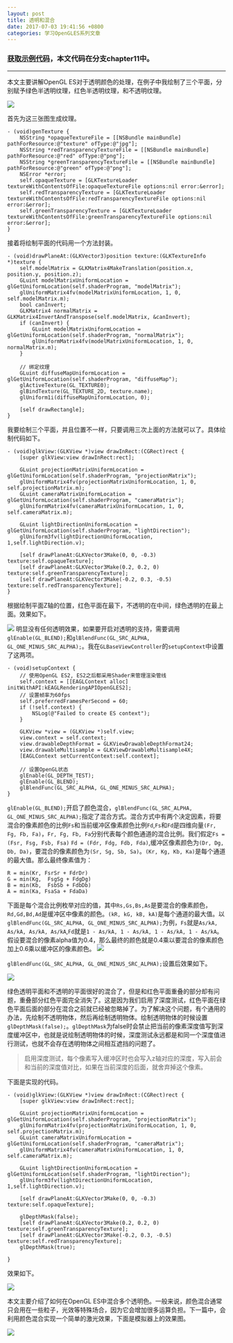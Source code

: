 ```yaml
---
layout: post
title: 透明和混合
date: 2017-07-03 19:41:56 +0800
categories: 学习OpenGLES系列文章
---
```


### [获取示例代码](https://github.com/SquarePants1991/OpenGLESLearn)，本文代码在分支chapter11中。
***

本文主要讲解OpenGL ES对于透明颜色的处理，在例子中我绘制了三个平面，分别赋予绿色半透明纹理，红色半透明纹理，和不透明纹理。

![](http://upload-images.jianshu.io/upload_images/2949750-7b6401082d687e0f.png?imageMogr2/auto-orient/strip%7CimageView2/2/w/1240)

首先为这三张图生成纹理。
```
- (void)genTexture {
    NSString *opaqueTextureFile = [[NSBundle mainBundle] pathForResource:@"texture" ofType:@"jpg"];
    NSString *redTransparencyTextureFile = [[NSBundle mainBundle] pathForResource:@"red" ofType:@"png"];
    NSString *greenTransparencyTextureFile = [[NSBundle mainBundle] pathForResource:@"green" ofType:@"png"];
    NSError *error;
    self.opaqueTexture = [GLKTextureLoader textureWithContentsOfFile:opaqueTextureFile options:nil error:&error];
    self.redTransparencyTexture = [GLKTextureLoader textureWithContentsOfFile:redTransparencyTextureFile options:nil error:&error];
    self.greenTransparencyTexture = [GLKTextureLoader textureWithContentsOfFile:greenTransparencyTextureFile options:nil error:&error];
}
```
接着将绘制平面的代码用一个方法封装。
```
- (void)drawPlaneAt:(GLKVector3)position texture:(GLKTextureInfo *)texture {
    self.modelMatrix = GLKMatrix4MakeTranslation(position.x, position.y, position.z);
    GLuint modelMatrixUniformLocation = glGetUniformLocation(self.shaderProgram, "modelMatrix");
    glUniformMatrix4fv(modelMatrixUniformLocation, 1, 0, self.modelMatrix.m);
    bool canInvert;
    GLKMatrix4 normalMatrix = GLKMatrix4InvertAndTranspose(self.modelMatrix, &canInvert);
    if (canInvert) {
        GLuint modelMatrixUniformLocation = glGetUniformLocation(self.shaderProgram, "normalMatrix");
        glUniformMatrix4fv(modelMatrixUniformLocation, 1, 0, normalMatrix.m);
    }
    
    // 绑定纹理
    GLuint diffuseMapUniformLocation = glGetUniformLocation(self.shaderProgram, "diffuseMap");
    glActiveTexture(GL_TEXTURE0);
    glBindTexture(GL_TEXTURE_2D, texture.name);
    glUniform1i(diffuseMapUniformLocation, 0);
    
    [self drawRectangle];
}
```
我要绘制三个平面，并且位置不一样，只要调用三次上面的方法就可以了。具体绘制代码如下。
```
- (void)glkView:(GLKView *)view drawInRect:(CGRect)rect {
    [super glkView:view drawInRect:rect];
  
    GLuint projectionMatrixUniformLocation = glGetUniformLocation(self.shaderProgram, "projectionMatrix");
    glUniformMatrix4fv(projectionMatrixUniformLocation, 1, 0, self.projectionMatrix.m);
    GLuint cameraMatrixUniformLocation = glGetUniformLocation(self.shaderProgram, "cameraMatrix");
    glUniformMatrix4fv(cameraMatrixUniformLocation, 1, 0, self.cameraMatrix.m);
    
    GLuint lightDirectionUniformLocation = glGetUniformLocation(self.shaderProgram, "lightDirection");
    glUniform3fv(lightDirectionUniformLocation, 1,self.lightDirection.v);

    [self drawPlaneAt:GLKVector3Make(0, 0, -0.3) texture:self.opaqueTexture];
    [self drawPlaneAt:GLKVector3Make(0.2, 0.2, 0) texture:self.greenTransparencyTexture];
    [self drawPlaneAt:GLKVector3Make(-0.2, 0.3, -0.5) texture:self.redTransparencyTexture];
}
```
根据绘制平面Z轴的位置，红色平面在最下，不透明的在中间，绿色透明的在最上面。效果如下。

![](http://upload-images.jianshu.io/upload_images/2949750-4d273826ee38d276.png?imageMogr2/auto-orient/strip%7CimageView2/2/w/1240)
明显没有任何透明效果，如果要开启对透明的支持，需要调用`glEnable(GL_BLEND);`和`glBlendFunc(GL_SRC_ALPHA, GL_ONE_MINUS_SRC_ALPHA);`。我在`GLBaseViewController`的`setupContext`中设置了这两项。
```
- (void)setupContext {
    // 使用OpenGL ES2, ES2之后都采用Shader来管理渲染管线
    self.context = [[EAGLContext alloc] initWithAPI:kEAGLRenderingAPIOpenGLES2];
    // 设置帧率为60fps
    self.preferredFramesPerSecond = 60;
    if (!self.context) {
        NSLog(@"Failed to create ES context");
    }
    
    GLKView *view = (GLKView *)self.view;
    view.context = self.context;
    view.drawableDepthFormat = GLKViewDrawableDepthFormat24;
    view.drawableMultisample = GLKViewDrawableMultisample4X;
    [EAGLContext setCurrentContext:self.context];
    
    // 设置OpenGL状态
    glEnable(GL_DEPTH_TEST);
    glEnable(GL_BLEND);
    glBlendFunc(GL_SRC_ALPHA, GL_ONE_MINUS_SRC_ALPHA);
}
```
`glEnable(GL_BLEND);`开启了颜色混合，`glBlendFunc(GL_SRC_ALPHA, GL_ONE_MINUS_SRC_ALPHA);`指定了混合方式。混合方式中有两个决定因素，将要混合的像素颜色的比例`Fs`和当前缓冲区像素颜色比例`Fd`,`Fs`和`Fd`是四维向量`(Fr, Fg, Fb, Fa)`，`Fr, Fg, Fb, Fa`分别代表每个颜色通道的混合比例。我们假定`Fs = (Fsr, Fsg, Fsb, Fsa)` `Fd = (Fdr, Fdg, Fdb, Fda)`,缓冲区像素颜色为`(Dr, Dg, Db, Da)`，要混合的像素颜色为`(Sr, Sg, Sb, Sa)`。`(Kr, Kg, Kb, Ka)`是每个通道的最大值。那么最终像素值为：
```
R = min(Kr, FsrSr + FdrDr)
G = min(Kg,  FsgSg + FdgDg)
B = min(Kb,  FsbSb + FdbDb)
A = min(Ka, FsaSa + FdaDa)
```
下面是每个混合比例枚举对应的值，其中`Rs,Gs,Bs,As`是要混合的像素颜色，`Rd,Gd,Bd,Ad`是缓冲区中像素的颜色。`(kR, kG, kB, kA)`是每个通道的最大值。以`glBlendFunc(GL_SRC_ALPHA, GL_ONE_MINUS_SRC_ALPHA);`为例，`Fs`就是`As/kA, As/kA, As/kA, As/kA`,`Fd`就是`1 - As/kA, 1 - As/kA, 1 - As/kA, 1 - As/kA`。假设要混合的像素alpha值为0.4，那么最终的颜色就是0.4乘以要混合的像素颜色加上0.6乘以缓冲区的像素颜色。
![](http://upload-images.jianshu.io/upload_images/2949750-7332ab7150519b51.png?imageMogr2/auto-orient/strip%7CimageView2/2/w/1240)


`glBlendFunc(GL_SRC_ALPHA, GL_ONE_MINUS_SRC_ALPHA);`设置后效果如下。

![](http://upload-images.jianshu.io/upload_images/2949750-60f9b58a10b94132.png?imageMogr2/auto-orient/strip%7CimageView2/2/w/1240)

绿色透明平面和不透明的平面很好的混合了，但是和红色平面重叠的部分却有问题，重叠部分红色平面完全消失了。这是因为我们启用了深度测试，红色平面在绿色平面后面的部分在混合之前就已经被忽略掉了。为了解决这个问题，有个通用的办法，先绘制不透明物体，然后再绘制透明物体。绘制透明物体的时候设置`glDepthMask(false);`。`glDepthMask`为false时会禁止把当前的像素深度值写到深度缓冲区中，也就是说绘制透明物体的时候，深度测试永远都是和同一个深度值进行测试，也就不会存在透明物体之间相互遮挡的问题了。

> 启用深度测试，每个像素写入缓冲区时也会写入z轴对应的深度，写入前会和当前的深度值对比，如果在当前深度的后面，就舍弃掉这个像素。

下面是实现的代码。
```
- (void)glkView:(GLKView *)view drawInRect:(CGRect)rect {
    [super glkView:view drawInRect:rect];
  
    GLuint projectionMatrixUniformLocation = glGetUniformLocation(self.shaderProgram, "projectionMatrix");
    glUniformMatrix4fv(projectionMatrixUniformLocation, 1, 0, self.projectionMatrix.m);
    GLuint cameraMatrixUniformLocation = glGetUniformLocation(self.shaderProgram, "cameraMatrix");
    glUniformMatrix4fv(cameraMatrixUniformLocation, 1, 0, self.cameraMatrix.m);
    
    GLuint lightDirectionUniformLocation = glGetUniformLocation(self.shaderProgram, "lightDirection");
    glUniform3fv(lightDirectionUniformLocation, 1,self.lightDirection.v);

    [self drawPlaneAt:GLKVector3Make(0, 0, -0.3) texture:self.opaqueTexture];
    
    glDepthMask(false);
    [self drawPlaneAt:GLKVector3Make(0.2, 0.2, 0) texture:self.greenTransparencyTexture];
    [self drawPlaneAt:GLKVector3Make(-0.2, 0.3, -0.5) texture:self.redTransparencyTexture];
    glDepthMask(true);

}
```
效果如下。

![](http://upload-images.jianshu.io/upload_images/2949750-56a55822e8451978.png?imageMogr2/auto-orient/strip%7CimageView2/2/w/1240)

本文主要介绍了如何在OpenGL ES中混合多个透明色。一般来说，颜色混合通常只会用在一些粒子，光效等特殊场合，因为它会增加很多运算负担。下一篇中，会利用颜色混合实现一个简单的激光效果，下面是模拟器上的效果图。

![](http://upload-images.jianshu.io/upload_images/2949750-afcd970ea1f0b1c9.gif?imageMogr2/auto-orient/strip)
